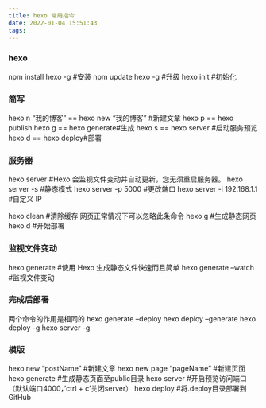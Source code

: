 ```yaml
---
title: hexo 常用指令
date: 2022-01-04 15:51:43
tags:
---
```


### hexo

npm install hexo -g #安装
npm update hexo -g #升级
hexo init #初始化

### 简写

hexo n “我的博客” == hexo new “我的博客” #新建文章
hexo p == hexo publish
hexo g == hexo generate#生成
hexo s == hexo server #启动服务预览
hexo d == hexo deploy#部署

### 服务器

hexo server #Hexo 会监视文件变动并自动更新，您无须重启服务器。
hexo server -s #静态模式
hexo server -p 5000 #更改端口
hexo server -i 192.168.1.1 #自定义 IP

hexo clean #清除缓存 网页正常情况下可以忽略此条命令
hexo g #生成静态网页
hexo d #开始部署

### 监视文件变动

hexo generate #使用 Hexo 生成静态文件快速而且简单
hexo generate –watch #监视文件变动

### 完成后部署

两个命令的作用是相同的
hexo generate –deploy
hexo deploy –generate
hexo deploy -g
hexo server -g

### 模版

hexo new “postName” #新建文章
hexo new page “pageName” #新建页面
hexo generate #生成静态页面至public目录
hexo server #开启预览访问端口（默认端口4000，’ctrl + c’关闭server）
hexo deploy #将.deploy目录部署到GitHub